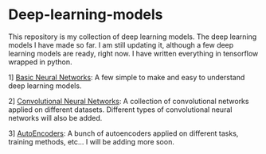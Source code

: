 # Deep-learning-models

This repository is my collection of deep learning models. The deep learning models I have made so far.
I am still updating it, although a few deep learning models are ready, right now. I have written everything in tensorflow 
wrapped in python. 

1] [Basic Neural Networks](https://github.com/TheG3ntleman/Deep-learning-models/tree/master/Neural%20Networks): A few simple to make
    and easy to understand deep learning models.
   
2] [Convolutional Neural Networks](https://github.com/TheG3ntleman/Deep-learning-models/tree/master/Convolutional%20Neural%20Networks): A collection of
    convolutional networks applied on different datasets. Different types of convolutional neural networks will also be added.
    
3] [AutoEncoders](https://github.com/TheG3ntleman/Deep-learning-models/tree/master/AutoEncoders): A bunch of autoencoders applied on
    different tasks, training methods, etc... I will be adding more soon.
    
